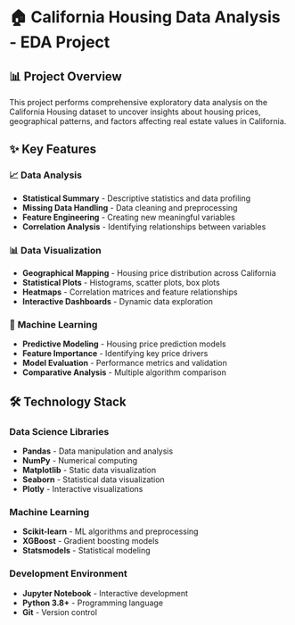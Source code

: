 # 🏠 **California Housing Data Analysis - EDA Project**

## 📊 **Project Overview**

This project performs comprehensive exploratory data analysis on the California Housing dataset to uncover insights about housing prices, geographical patterns, and factors affecting real estate values in California.

## ✨ **Key Features**

### 📈 **Data Analysis**
- **Statistical Summary** - Descriptive statistics and data profiling
- **Missing Data Handling** - Data cleaning and preprocessing
- **Feature Engineering** - Creating new meaningful variables
- **Correlation Analysis** - Identifying relationships between variables

### 📊 **Data Visualization**
- **Geographical Mapping** - Housing price distribution across California
- **Statistical Plots** - Histograms, scatter plots, box plots
- **Heatmaps** - Correlation matrices and feature relationships
- **Interactive Dashboards** - Dynamic data exploration

### 🤖 **Machine Learning**
- **Predictive Modeling** - Housing price prediction models
- **Feature Importance** - Identifying key price drivers
- **Model Evaluation** - Performance metrics and validation
- **Comparative Analysis** - Multiple algorithm comparison

## 🛠️ **Technology Stack**

### **Data Science Libraries**
- **Pandas** - Data manipulation and analysis
- **NumPy** - Numerical computing
- **Matplotlib** - Static data visualization
- **Seaborn** - Statistical data visualization
- **Plotly** - Interactive visualizations

### **Machine Learning**
- **Scikit-learn** - ML algorithms and preprocessing
- **XGBoost** - Gradient boosting models
- **Statsmodels** - Statistical modeling

### **Development Environment**
- **Jupyter Notebook** - Interactive development
- **Python 3.8+** - Programming language
- **Git** - Version control
